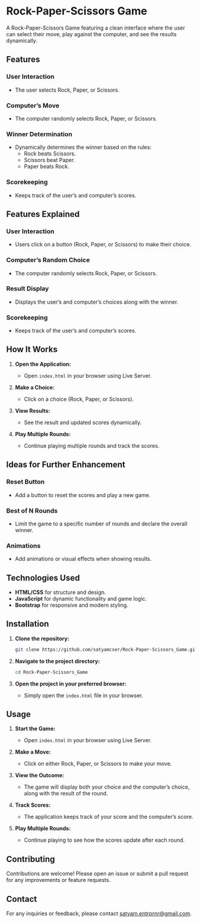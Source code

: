 # Rock-Paper-Scissors Game

A Rock-Paper-Scissors Game featuring a clean interface where the user can select their move, play against the computer, and see the results dynamically.

## Features

### User Interaction
- The user selects Rock, Paper, or Scissors.

### Computer’s Move
- The computer randomly selects Rock, Paper, or Scissors.

### Winner Determination
- Dynamically determines the winner based on the rules:
  - Rock beats Scissors.
  - Scissors beat Paper.
  - Paper beats Rock.

### Scorekeeping
- Keeps track of the user’s and computer’s scores.

## Features Explained

### User Interaction
- Users click on a button (Rock, Paper, or Scissors) to make their choice.

### Computer’s Random Choice
- The computer randomly selects Rock, Paper, or Scissors.

### Result Display
- Displays the user’s and computer’s choices along with the winner.

### Scorekeeping
- Keeps track of the user’s and computer’s scores.

## How It Works

1. **Open the Application:**
    - Open `index.html` in your browser using Live Server.

2. **Make a Choice:**
    - Click on a choice (Rock, Paper, or Scissors).

3. **View Results:**
    - See the result and updated scores dynamically.

4. **Play Multiple Rounds:**
    - Continue playing multiple rounds and track the scores.

## Ideas for Further Enhancement

### Reset Button
- Add a button to reset the scores and play a new game.

### Best of N Rounds
- Limit the game to a specific number of rounds and declare the overall winner.

### Animations
- Add animations or visual effects when showing results.

## Technologies Used

- **HTML/CSS** for structure and design.
- **JavaScript** for dynamic functionality and game logic.
- **Bootstrap** for responsive and modern styling.

## Installation

1. **Clone the repository:**
    ```bash
    git clone https://github.com/satyamcser/Rock-Paper-Scissors_Game.git
    ```

2. **Navigate to the project directory:**
    ```bash
    cd Rock-Paper-Scissors_Game
    ```

3. **Open the project in your preferred browser:**
    - Simply open the `index.html` file in your browser.

## Usage

1. **Start the Game:**
    - Open `index.html` in your browser using Live Server.

2. **Make a Move:**
    - Click on either Rock, Paper, or Scissors to make your move.

3. **View the Outcome:**
    - The game will display both your choice and the computer’s choice, along with the result of the round.

4. **Track Scores:**
    - The application keeps track of your score and the computer’s score.

5. **Play Multiple Rounds:**
    - Continue playing to see how the scores update after each round.

## Contributing

Contributions are welcome! Please open an issue or submit a pull request for any improvements or feature requests.

## Contact

For any inquiries or feedback, please contact [satyam.entrprnr@gmail.com](mailto:satyam.entrprnr@gmail.com).

